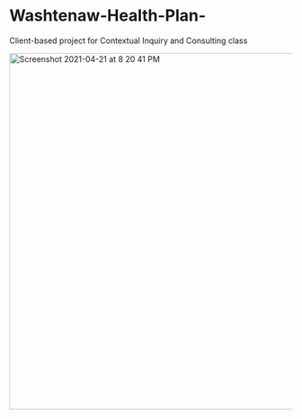 # Washtenaw-Health-Plan-
Client-based project for Contextual Inquiry and Consulting class


<img width="634" alt="Screenshot 2021-04-21 at 8 20 41 PM" src="https://user-images.githubusercontent.com/5307694/191169931-d5e6932b-427c-428a-9399-aef50468d0cd.png">


